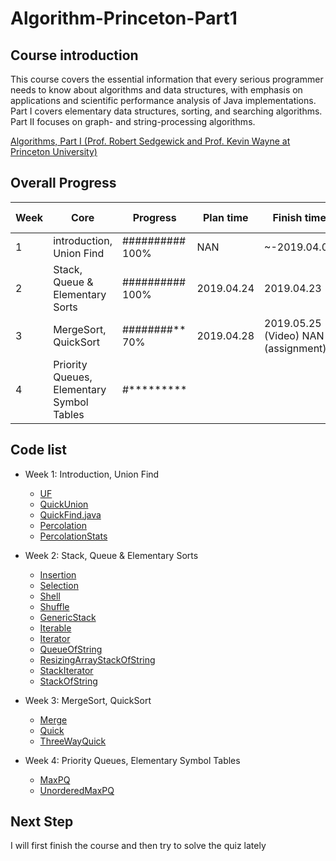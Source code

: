 # Algorithm-Princeton-Part1

## Course introduction
This course covers the essential information that every serious programmer needs to know about algorithms and data structures, with emphasis on applications and scientific performance analysis of Java implementations. Part I covers elementary data structures, sorting, and searching algorithms. Part II focuses on graph- and string-processing algorithms.

[Algorithms, Part I (Prof. Robert Sedgewick and Prof. Kevin Wayne at Princeton University)](https://www.coursera.org/learn/algorithms-part1)

## Overall Progress
Week | Core | Progress| Plan time |Finish time | Assignment score 
-----|--------------|-----------------------|------|----| --- 
1    | introduction, Union Find | ########## 100% | NAN| ~-2019.04.02 | 100
2    | Stack, Queue & Elementary Sorts | ##########  100% | 2019.04.24 | 2019.04.23 | 100
3    | MergeSort, QuickSort | ########** 70% | 2019.04.28 | 2019.05.25 (Video)        NAN (assignment) |Not Finished yet
4 | Priority Queues, Elementary Symbol Tables | #********* |  |  |



## Code list

* Week 1: Introduction, Union Find
  * [UF](https://github.com/halolong/Algorithm-Princeton-Part1/blob/master/src/week1/UF.java)
  * [QuickUnion](https://github.com/halolong/Algorithm-Princeton-Part1/blob/master/src/week1/QuickUnion.java)
  * [QuickFind.java](https://github.com/halolong/Algorithm-Princeton-Part1/blob/master/src/week1/QuickFind)
  * [Percolation](https://github.com/halolong/Algorithm-Princeton-Part1/blob/master/src/week1/assignment/Percolation.java)
  * [PercolationStats](https://github.com/halolong/Algorithm-Princeton-Part1/blob/master/src/week1/assignment/PercolationStats.java)
* Week 2: Stack, Queue & Elementary Sorts
  * [Insertion](https://github.com/halolong/Algorithm-Princeton-Part1/blob/master/src/week2/sort/Insertion.java)
  * [Selection](https://github.com/halolong/Algorithm-Princeton-Part1/blob/master/src/week2/sort/Selection.java)
  * [Shell](https://github.com/halolong/Algorithm-Princeton-Part1/blob/master/src/week2/sort/Shell.java)
  * [Shuffle](https://github.com/halolong/Algorithm-Princeton-Part1/blob/master/src/week2/sort/Shuffle.java)
  * [GenericStack](https://github.com/halolong/Algorithm-Princeton-Part1/blob/master/src/week2/stack_queue/GenericStack.java)
  * [Iterable](https://github.com/halolong/Algorithm-Princeton-Part1/blob/master/src/week2/stack_queue/Iterable.java)
  * [Iterator](https://github.com/halolong/Algorithm-Princeton-Part1/blob/master/src/week2/stack_queue/Iterator.java)
  * [QueueOfString](https://github.com/halolong/Algorithm-Princeton-Part1/blob/master/src/week2/stack_queue/QueueOfString.java)
  * [ResizingArrayStackOfString](https://github.com/halolong/Algorithm-Princeton-Part1/blob/master/src/week2/stack_queue/ResizingArrayStackOfString.java)
  * [StackIterator](https://github.com/halolong/Algorithm-Princeton-Part1/blob/master/src/week2/stack_queue/StackIterator.java)
  * [StackOfString](https://github.com/halolong/Algorithm-Princeton-Part1/blob/master/src/week2/stack_queue/StackOfString.java)

* Week 3: MergeSort, QuickSort
  * [Merge](https://github.com/halolong/Algorithm-Princeton-Part1/blob/master/src/week3/Merge.java)
  * [Quick](https://github.com/halolong/Algorithm-Princeton-Part1/blob/master/src/week3/Quick.java)
  * [ThreeWayQuick](https://github.com/halolong/Algorithm-Princeton-Part1/blob/master/src/week3/ThreeWayQuick.java)
* Week 4: Priority Queues, Elementary Symbol Tables
  * [MaxPQ](https://github.com/halolong/Algorithm-Princeton-Part1/blob/master/src/week4/MaxPQ.java)
  * [UnorderedMaxPQ](https://github.com/halolong/Algorithm-Princeton-Part1/blob/master/src/week3/UnorderedMaxPQ.java)

## Next Step

I will first finish the course and then try to solve the quiz lately
